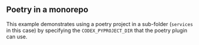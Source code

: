 ## Poetry in a monorepo

This example demonstrates using a poetry project in a sub-folder (`services` in this case)
by specifying the `CODEX_PYPROJECT_DIR` that the poetry plugin can use.
